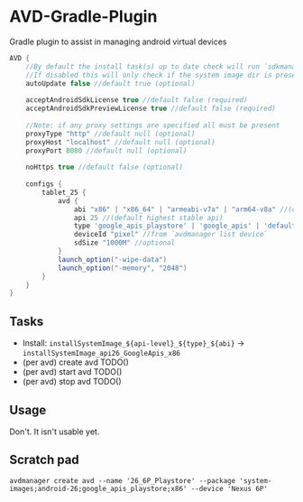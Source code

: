 # AVD-Gradle-Plugin
Gradle plugin to assist in managing android virtual devices

```groovy
AVD {
    //By default the install task(s) up to date check will run `sdkmanager` to see if an update is available
    //If disabled this will only check if the system image dir is present
    autoUpdate false //default true (optional)
    
    acceptAndroidSdkLicense true //default false (required)
    acceptAndroidSdkPreviewLicense true //default false (required)
    
    //Note: if any proxy settings are specified all must be present
    proxyType "http" //default null (optional)
    proxyHost "localhost" //default null (optional)
    proxyPort 8080 //default null (optional)
    
    noHttps true //default false (optional)
    
    configs {
        tablet_25 {
            avd {
                abi "x86" | "x86_64" | "armeabi-v7a" | "arm64-v8a" //(default x86_64)
                api 25 //(default highest stable api)
                type 'google_apis_playstore' | 'google_apis' | 'default' | 'android-wear' | 'android-tv' //(default google_apis)
                deviceId "pixel" //from `avdmanager list device`
                sdSize "1000M" //optional
            }
            launch_option("-wipe-data")
            launch_option("-memory", "2048")
        }
    }
}
```

## Tasks 
 - Install: `installSystemImage_${api-level}_${type}_${abi}` -> `installSystemImage_api26_GoogleApis_x86` 
 - (per avd) create avd TODO()
 - (per avd) start avd TODO()
 - (per avd) stop avd TODO()
 
 ## Usage
 Don't. It isn't usable yet. 
 
 ## Scratch pad

 `avdmanager create avd --name '26_6P_Playstore' --package 'system-images;android-26;google_apis_playstore;x86' --device 'Nexus 6P'`